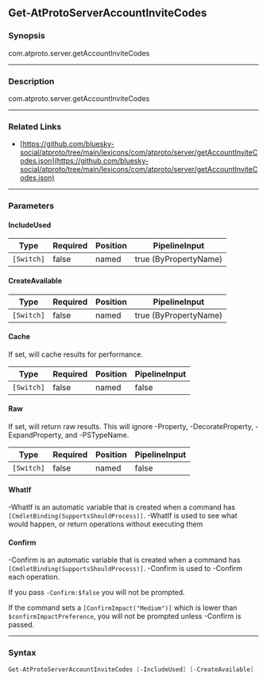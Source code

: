 Get-AtProtoServerAccountInviteCodes
-----------------------------------




### Synopsis
com.atproto.server.getAccountInviteCodes



---


### Description

com.atproto.server.getAccountInviteCodes



---


### Related Links
* [https://github.com/bluesky-social/atproto/tree/main/lexicons/com/atproto/server/getAccountInviteCodes.json](https://github.com/bluesky-social/atproto/tree/main/lexicons/com/atproto/server/getAccountInviteCodes.json)





---


### Parameters
#### **IncludeUsed**




|Type      |Required|Position|PipelineInput        |
|----------|--------|--------|---------------------|
|`[Switch]`|false   |named   |true (ByPropertyName)|



#### **CreateAvailable**




|Type      |Required|Position|PipelineInput        |
|----------|--------|--------|---------------------|
|`[Switch]`|false   |named   |true (ByPropertyName)|



#### **Cache**

If set, will cache results for performance.






|Type      |Required|Position|PipelineInput|
|----------|--------|--------|-------------|
|`[Switch]`|false   |named   |false        |



#### **Raw**

If set, will return raw results. This will ignore -Property, -DecorateProperty, -ExpandProperty, and -PSTypeName.






|Type      |Required|Position|PipelineInput|
|----------|--------|--------|-------------|
|`[Switch]`|false   |named   |false        |



#### **WhatIf**
-WhatIf is an automatic variable that is created when a command has ```[CmdletBinding(SupportsShouldProcess)]```.
-WhatIf is used to see what would happen, or return operations without executing them
#### **Confirm**
-Confirm is an automatic variable that is created when a command has ```[CmdletBinding(SupportsShouldProcess)]```.
-Confirm is used to -Confirm each operation.

If you pass ```-Confirm:$false``` you will not be prompted.


If the command sets a ```[ConfirmImpact("Medium")]``` which is lower than ```$confirmImpactPreference```, you will not be prompted unless -Confirm is passed.



---


### Syntax
```PowerShell
Get-AtProtoServerAccountInviteCodes [-IncludeUsed] [-CreateAvailable] [-Cache] [-Raw] [-WhatIf] [-Confirm] [<CommonParameters>]
```
